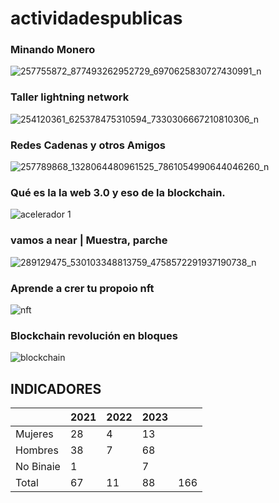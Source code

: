 # actividadespublicas


### Minando Monero 

![257755872_877493262952729_6970625830727430991_n](https://github.com/cypherplatxs/actividadespublicas/assets/87844898/80b51552-e2fe-46c2-a39b-818c0c706274)


### Taller lightning network
![254120361_625378475310594_7330306667210810306_n](https://github.com/cypherplatxs/actividadespublicas/assets/87844898/3d3ef460-045d-45e5-a629-987e92ec0fdb)


### Redes Cadenas y otros Amigos 

![257789868_1328064480961525_7861054990644046260_n](https://github.com/cypherplatxs/actividadespublicas/assets/87844898/1c3eaa28-1c4e-49ba-b01f-b32603037860)



### Qué es la la web 3.0 y eso de la blockchain.
![acelerador 1](https://github.com/cypherplatxs/actividadespublicas/assets/87844898/9f826131-cece-4255-9f1a-74519e83d02b)


### vamos a near | Muestra, parche
![289129475_530103348813759_4758572291937190738_n](https://github.com/cypherplatxs/actividadespublicas/assets/87844898/6436ba79-492d-491a-b468-96b3ce0b6b58)

### Aprende a crer tu propoio nft 
![nft](https://github.com/cypherplatxs/actividadespublicas/assets/87844898/90b61b6b-580a-4ca5-b215-db6547bfb236)


### Blockchain revolución en bloques 
![blockchain](https://github.com/cypherplatxs/actividadespublicas/assets/87844898/9e4ddcc2-431f-4421-a7c7-146816ffa20c)


## INDICADORES 

|          | 2021     | 2022     | 2023    |      |
|----------|----------|----------|---------|------|
| Mujeres  | 28       |  4       | 13      |      |
| Hombres  | 38       |  7       | 68      |      |
|No Binaie | 1        |          | 7       |      |
|Total     | 67       | 11       | 88      |  166 |
